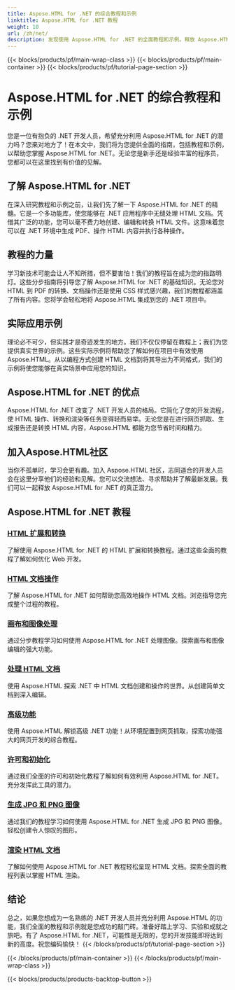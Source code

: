 ```yaml
---
title: Aspose.HTML for .NET 的综合教程和示例
linktitle: Aspose.HTML for .NET 教程
weight: 10
url: /zh/net/
description: 发现使用 Aspose.HTML for .NET 的全面教程和示例。释放 Aspose.HTML 的强大功能，提高您的 .NET 开发技能。
---
```


{{< blocks/products/pf/main-wrap-class >}}
{{< blocks/products/pf/main-container >}}
{{< blocks/products/pf/tutorial-page-section >}}

# Aspose.HTML for .NET 的综合教程和示例


您是一位有抱负的 .NET 开发人员，希望充分利用 Aspose.HTML for .NET 的潜力吗？您来对地方了！在本文中，我们将为您提供全面的指南，包括教程和示例，以帮助您掌握 Aspose.HTML for .NET。无论您是新手还是经验丰富的程序员，您都可以在这里找到有价值的见解。

## 了解 Aspose.HTML for .NET

在深入研究教程和示例之前，让我们先了解一下 Aspose.HTML for .NET 的精髓。它是一个多功能库，使您能够在 .NET 应用程序中无缝处理 HTML 文档。凭借其广泛的功能，您可以毫不费力地创建、编辑和转换 HTML 文件。这意味着您可以在 .NET 环境中生成 PDF、操作 HTML 内容并执行各种操作。

## 教程的力量

学习新技术可能会让人不知所措，但不要害怕！我们的教程旨在成为您的指路明灯。这些分步指南将引导您了解 Aspose.HTML for .NET 的基础知识。无论您对 HTML 到 PDF 的转换、文档操作还是使用 CSS 样式感兴趣，我们的教程都涵盖了所有内容。您将学会轻松地将 Aspose.HTML 集成到您的 .NET 项目中。

## 实际应用示例

理论必不可少，但实践才是奇迹发生的地方。我们不仅仅停留在教程上；我们为您提供真实世界的示例。这些实际示例将帮助您了解如何在项目中有效使用 Aspose.HTML。从以编程方式创建 HTML 文档到将其导出为不同格式，我们的示例将使您能够在真实场景中应用您的知识。

## Aspose.HTML for .NET 的优点

Aspose.HTML for .NET 改变了 .NET 开发人员的格局。它简化了您的开发流程，使 HTML 操作、转换和渲染等任务变得轻而易举。无论您是在进行网页抓取、生成报告还是转换 HTML 内容，Aspose.HTML 都能为您节省时间和精力。

## 加入Aspose.HTML社区

当你不孤单时，学习会更有趣。加入 Aspose.HTML 社区，志同道合的开发人员会在这里分享他们的经验和见解。您可以交流想法、寻求帮助并了解最新发展。我们可以一起释放 Aspose.HTML for .NET 的真正潜力。

## Aspose.HTML for .NET 教程

### [HTML 扩展和转换](./html-extensions-and-conversions/)
了解使用 Aspose.HTML for .NET 的 HTML 扩展和转换教程。通过这些全面的教程了解如何优化 Web 开发。
### [HTML 文档操作](./html-document-manipulation/)
了解 Aspose.HTML for .NET 如何帮助您高效地操作 HTML 文档。浏览指导您完成整个过程的教程。
### [画布和图像处理](./canvas-and-image-manipulation/)
通过分步教程学习如何使用 Aspose.HTML for .NET 处理图像。探索画布和图像编辑的强大功能。
### [处理 HTML 文档](./working-with-html-documents/)
使用 Aspose.HTML 探索 .NET 中 HTML 文档创建和操作的世界。从创建简单文档到深入编辑。
### [高级功能](./advanced-features/)
使用 Aspose.HTML 解锁高级 .NET 功能！从环境配置到网页抓取，探索功能强大的网页开发的综合教程。
### [许可和初始化](./licensing-and-initialization/)
通过我们全面的许可和初始化教程了解如何有效利用 Aspose.HTML for .NET。充分发挥此工具的潜力。
### [生成 JPG 和 PNG 图像](./generate-jpg-and-png-images/)
通过我们的教程学习如何使用 Aspose.HTML for .NET 生成 JPG 和 PNG 图像。轻松创建令人惊叹的图形。
### [渲染 HTML 文档](./rendering-html-documents/)
了解如何使用 Aspose.HTML for .NET 教程轻松呈现 HTML 文档。探索全面的教程列表以掌握 HTML 渲染。

## 结论
总之，如果您想成为一名熟练的 .NET 开发人员并充分利用 Aspose.HTML 的功能，我们全面的教程和示例就是您成功的敲门砖。准备好踏上学习、实验和成就之旅吧。有了 Aspose.HTML for .NET，可能性是无限的，您的开发技能即将达到新的高度。祝您编码愉快！
{{< /blocks/products/pf/tutorial-page-section >}}

{{< /blocks/products/pf/main-container >}}
{{< /blocks/products/pf/main-wrap-class >}}

{{< blocks/products/products-backtop-button >}}
